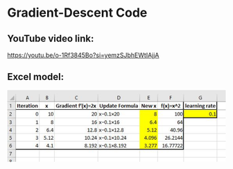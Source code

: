 # Gradient-Descent Code

## YouTube video link:
https://youtu.be/o-1Rf3845Bo?si=yemzSJbhEWtIAjjA

## Excel model:
![Excel](excel-model.jpg)
